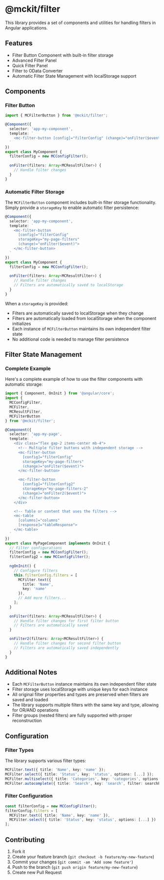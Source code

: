 # @mckit/filter

This library provides a set of components and utilities for handling filters in Angular applications.

## Features

- Filter Button Component with built-in filter storage
- Advanced Filter Panel
- Quick Filter Panel
- Filter to OData Converter
- Automatic Filter State Management with localStorage support

## Components

### Filter Button

```typescript
import { MCFilterButton } from '@mckit/filter';

@Component({
  selector: 'app-my-component',
  template: `
    <mc-filter-button [config]="filterConfig" (change)="onFilter($event)"></mc-filter-button>
  `
})
export class MyComponent {
  filterConfig = new MCConfigFilter();
  
  onFilter(filters: Array<MCResultFilter>) {
    // Handle filter changes
  }
}
```

### Automatic Filter Storage

The `MCFilterButton` component includes built-in filter storage functionality. Simply provide a `storageKey` to enable automatic filter persistence:

```typescript
@Component({
  selector: 'app-my-component',
  template: `
    <mc-filter-button 
      [config]="filterConfig" 
      storageKey="my-page-filters"
      (change)="onFilter($event)">
    </mc-filter-button>
  `
})
export class MyComponent {
  filterConfig = new MCConfigFilter();
  
  onFilter(filters: Array<MCResultFilter>) {
    // Handle filter changes
    // Filters are automatically saved to localStorage
  }
}
```

When a `storageKey` is provided:
- Filters are automatically saved to localStorage when they change
- Filters are automatically loaded from localStorage when the component initializes
- Each instance of `MCFilterButton` maintains its own independent filter state
- No additional code is needed to manage filter persistence

## Filter State Management

### Complete Example

Here's a complete example of how to use the filter components with automatic storage:

```typescript
import { Component, OnInit } from '@angular/core';
import { 
  MCConfigFilter, 
  MCFilter, 
  MCResultFilter,
  MCFilterButton
} from '@mckit/filter';

@Component({
  selector: 'app-my-page',
  template: `
    <div class="flex gap-2 items-center mb-4">
      <!-- Multiple filter buttons with independent storage -->
      <mc-filter-button 
        [config]="filterConfig" 
        storageKey="my-page-filters"
        (change)="onFilter($event)">
      </mc-filter-button>

      <mc-filter-button 
        [config]="filterConfig2" 
        storageKey="my-page-filters-2"
        (change)="onFilter2($event)">
      </mc-filter-button>
    </div>

    <!-- Table or content that uses the filters -->
    <mc-table 
      [columns]="columns" 
      [response]="tableResponse">
    </mc-table>
  `
})
export class MyPageComponent implements OnInit {
  // Filter configurations
  filterConfig = new MCConfigFilter();
  filterConfig2 = new MCConfigFilter();
  
  ngOnInit() {
    // Configure filters
    this.filterConfig.filters = [
      MCFilter.text({
        title: 'Name',
        key: 'name'
      }),
      // Add more filters...
    ];
  }
  
  onFilter(filters: Array<MCResultFilter>) {
    // Handle filter changes for first filter button
    // Filters are automatically saved
  }

  onFilter2(filters: Array<MCResultFilter>) {
    // Handle filter changes for second filter button
    // Filters are automatically saved independently
  }
}
```

## Additional Notes

- Each `MCFilterButton` instance maintains its own independent filter state
- Filter storage uses localStorage with unique keys for each instance
- All original filter properties and types are preserved when filters are saved and loaded
- The library supports multiple filters with the same key and type, allowing for OR/AND operations
- Filter groups (nested filters) are fully supported with proper reconstruction

## Configuration

### Filter Types

The library supports various filter types:

```typescript
MCFilter.text({ title: 'Name', key: 'name' });
MCFilter.select({ title: 'Status', key: 'status', options: [...] });
MCFilter.multiselect({ title: 'Categories', key: 'categories', options: [...] });
MCFilter.autocomplete({ title: 'Search', key: 'search', filter: searchFn });
```

### Filter Configuration

```typescript
const filterConfig = new MCConfigFilter();
filterConfig.filters = [
  MCFilter.text({ title: 'Name', key: 'name' }),
  MCFilter.select({ title: 'Status', key: 'status', options: [...] })
];
```

## Contributing

1. Fork it
2. Create your feature branch (`git checkout -b feature/my-new-feature`)
3. Commit your changes (`git commit -am 'Add some feature'`)
4. Push to the branch (`git push origin feature/my-new-feature`)
5. Create new Pull Request
